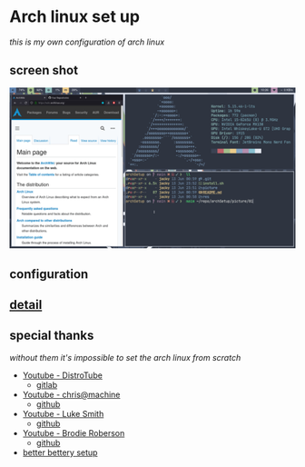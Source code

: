 # Arch linux set up
*this is my own configuration of arch linux*


## screen shot 
![desktop](./img/01.png)


## configuration


## [detail](https://opottghjk00.github.io/content/ArchSetup/index.html)


## special thanks
*without them it's impossible to set the arch linux from scratch*

- [Youtube - DistroTube](https://www.youtube.com/c/DistroTube)
    - [gitlab](https://gitlab.com/dwt1)
- [Youtube - chris@machine](https://www.youtube.com/c/ChrisAtMachine)
    - [github](https://github.com/ChristianChiarulli)
- [Youtube - Luke Smith](https://www.youtube.com/c/LukeSmithxyz)
    - [github](https://github.com/LukeSmithxyz)
- [Youtube - Brodie Roberson](https://www.youtube.com/c/BrodieRobertson)
    - [github](https://github.com/BrodieRobertson)
- [better bettery setup](https://github.com/BigAnteater/BetterBattery)
